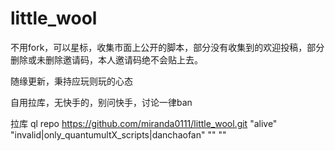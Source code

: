 # little_wool
不用fork，可以星标，收集市面上公开的脚本，部分没有收集到的欢迎投稿，部分删除或未删除邀请码，本人邀请码绝不会贴上去。


随缘更新，秉持应玩则玩的心态


自用拉库，无快手的，别问快手，讨论一律ban


拉库
ql repo https://github.com/miranda0111/little_wool.git "alive" "invalid|only_quantumultX_scripts|danchaofan" "" ""
